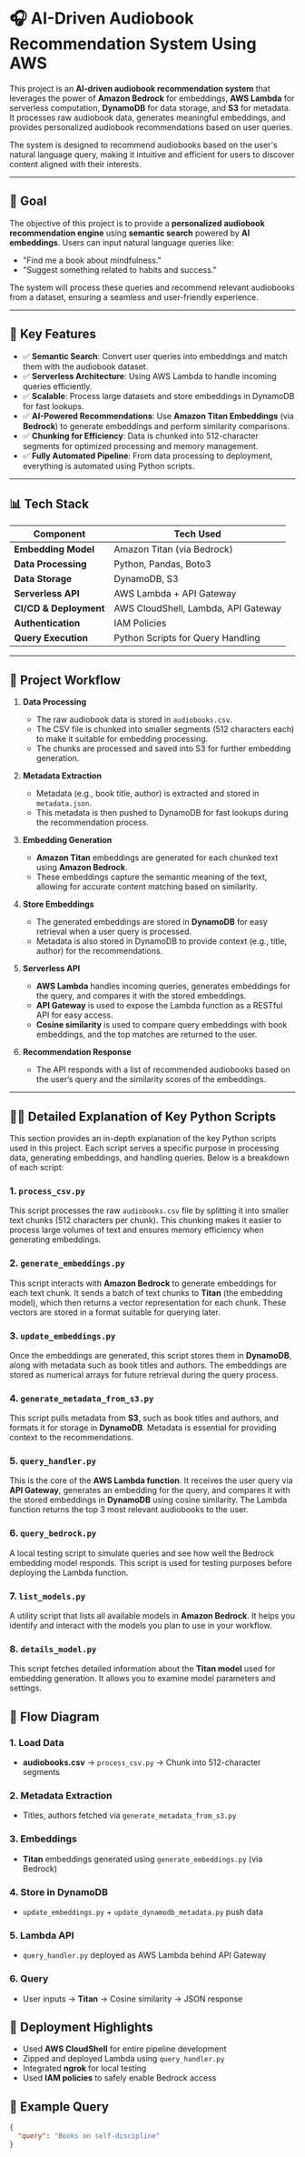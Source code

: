 # 🎧 AI-Driven Audiobook Recommendation System Using AWS

This project is an **AI-driven audiobook recommendation system** that leverages the power of **Amazon Bedrock** for embeddings, **AWS Lambda** for serverless computation, **DynamoDB** for data storage, and **S3** for metadata. It processes raw audiobook data, generates meaningful embeddings, and provides personalized audiobook recommendations based on user queries.

The system is designed to recommend audiobooks based on the user's natural language query, making it intuitive and efficient for users to discover content aligned with their interests.

---

## 🎯 Goal

The objective of this project is to provide a **personalized audiobook recommendation engine** using **semantic search** powered by **AI embeddings**. Users can input natural language queries like:

- "Find me a book about mindfulness."
- "Suggest something related to habits and success."
  
The system will process these queries and recommend relevant audiobooks from a dataset, ensuring a seamless and user-friendly experience.

---

## 🧠 Key Features

- ✅ **Semantic Search**: Convert user queries into embeddings and match them with the audiobook dataset.
- ✅ **Serverless Architecture**: Using AWS Lambda to handle incoming queries efficiently.
- ✅ **Scalable**: Process large datasets and store embeddings in DynamoDB for fast lookups.
- ✅ **AI-Powered Recommendations**: Use **Amazon Titan Embeddings** (via **Bedrock**) to generate embeddings and perform similarity comparisons.
- ✅ **Chunking for Efficiency**: Data is chunked into 512-character segments for optimized processing and memory management.
- ✅ **Fully Automated Pipeline**: From data processing to deployment, everything is automated using Python scripts.

---

## 📊 Tech Stack

| Component            | Tech Used                           |
|----------------------|--------------------------------------|
| **Embedding Model**   | Amazon Titan (via Bedrock)           |
| **Data Processing**   | Python, Pandas, Boto3                |
| **Data Storage**      | DynamoDB, S3                        |
| **Serverless API**    | AWS Lambda + API Gateway            |
| **CI/CD & Deployment**| AWS CloudShell, Lambda, API Gateway |
| **Authentication**    | IAM Policies                        |
| **Query Execution**   | Python Scripts for Query Handling   |

---

## 🧩 Project Workflow

1. **Data Processing**  
   - The raw audiobook data is stored in `audiobooks.csv`.
   - The CSV file is chunked into smaller segments (512 characters each) to make it suitable for embedding processing.
   - The chunks are processed and saved into S3 for further embedding generation.

2. **Metadata Extraction**  
   - Metadata (e.g., book title, author) is extracted and stored in `metadata.json`.
   - This metadata is then pushed to DynamoDB for fast lookups during the recommendation process.

3. **Embedding Generation**  
   - **Amazon Titan** embeddings are generated for each chunked text using **Amazon Bedrock**.
   - These embeddings capture the semantic meaning of the text, allowing for accurate content matching based on similarity.

4. **Store Embeddings**  
   - The generated embeddings are stored in **DynamoDB** for easy retrieval when a user query is processed.
   - Metadata is also stored in DynamoDB to provide context (e.g., title, author) for the recommendations.

5. **Serverless API**  
   - **AWS Lambda** handles incoming queries, generates embeddings for the query, and compares it with the stored embeddings.
   - **API Gateway** is used to expose the Lambda function as a RESTful API for easy access.
   - **Cosine similarity** is used to compare query embeddings with book embeddings, and the top matches are returned to the user.

6. **Recommendation Response**  
   - The API responds with a list of recommended audiobooks based on the user’s query and the similarity scores of the embeddings.

---

## 🧑‍💻 Detailed Explanation of Key Python Scripts

This section provides an in-depth explanation of the key Python scripts used in this project. Each script serves a specific purpose in processing data, generating embeddings, and handling queries. Below is a breakdown of each script:

### 1. `process_csv.py`

This script processes the raw `audiobooks.csv` file by splitting it into smaller text chunks (512 characters per chunk). This chunking makes it easier to process large volumes of text and ensures memory efficiency when generating embeddings.

### 2. `generate_embeddings.py`

This script interacts with **Amazon Bedrock** to generate embeddings for each text chunk. It sends a batch of text chunks to **Titan** (the embedding model), which then returns a vector representation for each chunk. These vectors are stored in a format suitable for querying later.

### 3. `update_embeddings.py`

Once the embeddings are generated, this script stores them in **DynamoDB**, along with metadata such as book titles and authors. The embeddings are stored as numerical arrays for future retrieval during the query process.

### 4. `generate_metadata_from_s3.py`

This script pulls metadata from **S3**, such as book titles and authors, and formats it for storage in **DynamoDB**. Metadata is essential for providing context to the recommendations.

### 5. `query_handler.py`

This is the core of the **AWS Lambda function**. It receives the user query via **API Gateway**, generates an embedding for the query, and compares it with the stored embeddings in **DynamoDB** using cosine similarity. The Lambda function returns the top 3 most relevant audiobooks to the user.

### 6. `query_bedrock.py`

A local testing script to simulate queries and see how well the Bedrock embedding model responds. This script is used for testing purposes before deploying the Lambda function.

### 7. `list_models.py`

A utility script that lists all available models in **Amazon Bedrock**. It helps you identify and interact with the models you plan to use in your workflow.

### 8. `details_model.py`

This script fetches detailed information about the **Titan model** used for embedding generation. It allows you to examine model parameters and settings.

## 🧩 Flow Diagram

### 1. Load Data
- **audiobooks.csv** → `process_csv.py` → Chunk into 512-character segments

### 2. Metadata Extraction
- Titles, authors fetched via `generate_metadata_from_s3.py`

### 3. Embeddings
- **Titan** embeddings generated using `generate_embeddings.py` (via Bedrock)

### 4. Store in DynamoDB
- `update_embeddings.py` + `update_dynamodb_metadata.py` push data

### 5. Lambda API
- `query_handler.py` deployed as AWS Lambda behind API Gateway

### 6. Query
- User inputs → **Titan** → Cosine similarity → JSON response

## 🚀 Deployment Highlights

- Used **AWS CloudShell** for entire pipeline development
- Zipped and deployed Lambda using `query_handler.py`
- Integrated **ngrok** for local testing
- Used **IAM policies** to safely enable Bedrock access

## 🧪 Example Query

```json
{
  "query": "Books on self-discipline"
}
